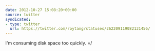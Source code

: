 ```yaml
---
date: 2012-10-27 15:08:20+00:00
source: twitter
syndicated:
- type: twitter
  url: https://twitter.com/roytang/statuses/262209119082131456/
---
```


I'm consuming disk space too quickly. =/